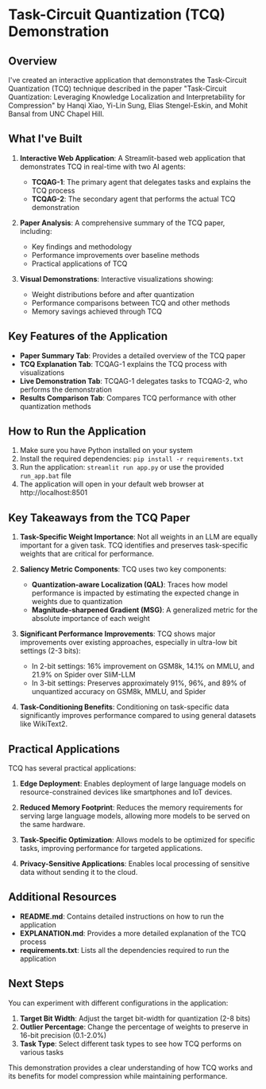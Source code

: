 # Task-Circuit Quantization (TCQ) Demonstration

## Overview

I've created an interactive application that demonstrates the Task-Circuit Quantization (TCQ) technique described in the paper "Task-Circuit Quantization: Leveraging Knowledge Localization and Interpretability for Compression" by Hanqi Xiao, Yi-Lin Sung, Elias Stengel-Eskin, and Mohit Bansal from UNC Chapel Hill.

## What I've Built

1. **Interactive Web Application**: A Streamlit-based web application that demonstrates TCQ in real-time with two AI agents:
   - **TCQAG-1**: The primary agent that delegates tasks and explains the TCQ process
   - **TCQAG-2**: The secondary agent that performs the actual TCQ demonstration

2. **Paper Analysis**: A comprehensive summary of the TCQ paper, including:
   - Key findings and methodology
   - Performance improvements over baseline methods
   - Practical applications of TCQ

3. **Visual Demonstrations**: Interactive visualizations showing:
   - Weight distributions before and after quantization
   - Performance comparisons between TCQ and other methods
   - Memory savings achieved through TCQ

## Key Features of the Application

- **Paper Summary Tab**: Provides a detailed overview of the TCQ paper
- **TCQ Explanation Tab**: TCQAG-1 explains the TCQ process with visualizations
- **Live Demonstration Tab**: TCQAG-1 delegates tasks to TCQAG-2, who performs the demonstration
- **Results Comparison Tab**: Compares TCQ performance with other quantization methods

## How to Run the Application

1. Make sure you have Python installed on your system
2. Install the required dependencies: `pip install -r requirements.txt`
3. Run the application: `streamlit run app.py` or use the provided `run_app.bat` file
4. The application will open in your default web browser at http://localhost:8501

## Key Takeaways from the TCQ Paper

1. **Task-Specific Weight Importance**: Not all weights in an LLM are equally important for a given task. TCQ identifies and preserves task-specific weights that are critical for performance.

2. **Saliency Metric Components**: TCQ uses two key components:
   - **Quantization-aware Localization (QAL)**: Traces how model performance is impacted by estimating the expected change in weights due to quantization
   - **Magnitude-sharpened Gradient (MSG)**: A generalized metric for the absolute importance of each weight

3. **Significant Performance Improvements**: TCQ shows major improvements over existing approaches, especially in ultra-low bit settings (2-3 bits):
   - In 2-bit settings: 16% improvement on GSM8k, 14.1% on MMLU, and 21.9% on Spider over SliM-LLM
   - In 3-bit settings: Preserves approximately 91%, 96%, and 89% of unquantized accuracy on GSM8k, MMLU, and Spider

4. **Task-Conditioning Benefits**: Conditioning on task-specific data significantly improves performance compared to using general datasets like WikiText2.

## Practical Applications

TCQ has several practical applications:

1. **Edge Deployment**: Enables deployment of large language models on resource-constrained devices like smartphones and IoT devices.

2. **Reduced Memory Footprint**: Reduces the memory requirements for serving large language models, allowing more models to be served on the same hardware.

3. **Task-Specific Optimization**: Allows models to be optimized for specific tasks, improving performance for targeted applications.

4. **Privacy-Sensitive Applications**: Enables local processing of sensitive data without sending it to the cloud.

## Additional Resources

- **README.md**: Contains detailed instructions on how to run the application
- **EXPLANATION.md**: Provides a more detailed explanation of the TCQ process
- **requirements.txt**: Lists all the dependencies required to run the application

## Next Steps

You can experiment with different configurations in the application:

1. **Target Bit Width**: Adjust the target bit-width for quantization (2-8 bits)
2. **Outlier Percentage**: Change the percentage of weights to preserve in 16-bit precision (0.1-2.0%)
3. **Task Type**: Select different task types to see how TCQ performs on various tasks

This demonstration provides a clear understanding of how TCQ works and its benefits for model compression while maintaining performance.

